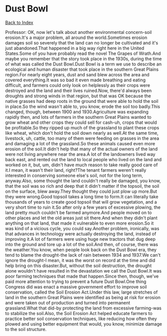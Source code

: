 # Dust Bowl
[Back to Index](https://github.com/windows10010/tpoExtractor/blog/master/README.md)

Professor: OK, now let's talk about another environmental concern-soil erosion.It's a major problem, all around the world.Sometimes erosion damages soil so severely that the land can no longer be cultivated and it's just abandoned.That happened in a big way right here in the United States.Some of you have probably read the novel The Grapes of Wrath.And maybe you remember that the story took place in the 1930s, during the time of what was called the Dust Bowl.Dust Bowl is a term we use to describe an ecological and human disaster that took place in the southern Great Plains region.For nearly eight years, dust and sand blew across the area and covered everything.It was so bad it even made breathing and eating difficult, and farmers could only look on helplessly as their crops were destroyed and the land and their lives ruined.Now, there'd always been droughts and strong winds in that region, but that was OK because the native grasses had deep roots in the ground that were able to hold the soil in place.So the wind wasn't able to, you know, erode the soil too badly.This changed, though, between 1900 and 1930.Agriculture was expanding rapidly then, and lots of farmers in the southern Great Plains wanted to grow wheat and other crops they could sell for cash-uh, crops that would be profitable.So they ripped up much of the grassland to plant these crops like wheat, which don't hold the soil down nearly as well.At the same time, livestock, uh, cattle, too many of them were feeding on grasses in the area and damaging a lot of the grassland.So these animals caused even more erosion of the soil.It didn't help that many of the actual owners of the land were not living anywhere near the area.A lot of the landowners lived way back east, and rented out the land to local people who lived on the land and worked on it, but, um, didn't have much reason to take really good care of it.I mean, it wasn't their land, right?The tenant farmers weren't really interested in conserving someone else's soil, not for the long term, anyway.Also, some thought the land couldn't really be damaged, you know, that the soil was so rich and deep that it didn't matter if the topsoil, the soil on the surface, blew away.They thought they could just plow up more.But they were wrong.Good topsoil takes a long time to form.It can literally take thousands of years to create good topsoil that will grow vegetation, and a very short time to ruin it.So after only a few years of excessive plowing, the land pretty much couldn't be farmed anymore.And people moved on to other places and let the old areas just sit there.And when they didn't plant anything on that land, that made it vulnerable to even more erosion.So it was kind of a vicious cycle, you could say.Another problem, ironically, was that advances in technology were actually destroying the land, instead of improving it.A lot of farmers were using huge new tractors that dug deep into the ground and tore up a lot of the soil.And then, of course, there was the weather.You know, when people look back on the Dust Bowl era, they tend to blame the drought-the lack of rain between 1934 and 1937.We can't ignore the drought-l mean, it was the worst on record at the time and did help bring on this disaster.But, without the soil destruction, the drought alone wouldn't have resulted in the devastation we call the Dust Bowl.It was poor farming techniques that made that happen.Since then, though, we've paid more attention to trying to prevent a future Dust Bowl.One thing Congress did was enact a massive government effort to improve soil conservation, called the Soil Erosion Act.Under this law, large stretches of land in the southern Great Plains were identified as being at risk for erosion and were taken out of production and turned into permanent grassland.What that did-by protecting the land from excessive farming-was to stabilize the soil.Also, the Soil Erosion Act helped educate farmers to practice better soil conservation techniques, like reducing how often they plowed and using better equipment that would, you know, minimize damage to the soil structure.